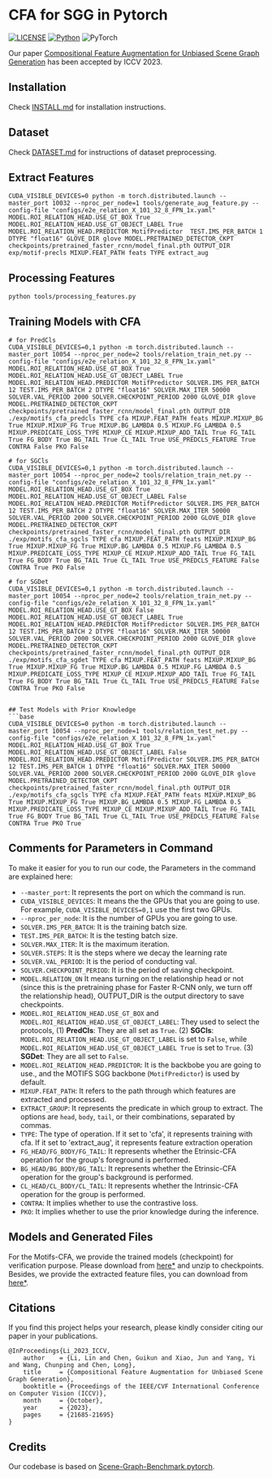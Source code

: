 # CFA for SGG in Pytorch

[![LICENSE](https://img.shields.io/badge/license-MIT-green)](https://github.com/KaihuaTang/Scene-Graph-Benchmark.pytorch/blob/master/LICENSE)
[![Python](https://img.shields.io/badge/python-3.9.7-blue.svg)](https://www.python.org/)
![PyTorch](https://img.shields.io/badge/pytorch-1.10.0-%237732a8)

Our paper [Compositional Feature Augmentation for Unbiased Scene Graph Generation](https://openaccess.thecvf.com/content/ICCV2023/html/Li_Compositional_Feature_Augmentation_for_Unbiased_Scene_Graph_Generation_ICCV_2023_paper.html) has been accepted by ICCV 2023.

## Installation

Check [INSTALL.md](INSTALL.md) for installation instructions.

## Dataset

Check [DATASET.md](DATASET.md) for instructions of dataset preprocessing.

## Extract Features
```base
CUDA_VISIBLE_DEVICES=0 python -m torch.distributed.launch --master_port 10032 --nproc_per_node=1 tools/generate_aug_feature.py --config-file "configs/e2e_relation_X_101_32_8_FPN_1x.yaml" MODEL.ROI_RELATION_HEAD.USE_GT_BOX True MODEL.ROI_RELATION_HEAD.USE_GT_OBJECT_LABEL True MODEL.ROI_RELATION_HEAD.PREDICTOR MotifPredictor  TEST.IMS_PER_BATCH 1 DTYPE "float16" GLOVE_DIR glove MODEL.PRETRAINED_DETECTOR_CKPT checkpoints/pretrained_faster_rcnn/model_final.pth OUTPUT_DIR exp/motif-precls MIXUP.FEAT_PATH feats TYPE extract_aug
```

## Processing Features
```base
python tools/processing_features.py
```

## Training Models with CFA

```base
# for PredCls
CUDA_VISIBLE_DEVICES=0,1 python -m torch.distributed.launch --master_port 10054 --nproc_per_node=2 tools/relation_train_net.py --config-file "configs/e2e_relation_X_101_32_8_FPN_1x.yaml" MODEL.ROI_RELATION_HEAD.USE_GT_BOX True MODEL.ROI_RELATION_HEAD.USE_GT_OBJECT_LABEL True MODEL.ROI_RELATION_HEAD.PREDICTOR MotifPredictor SOLVER.IMS_PER_BATCH 12 TEST.IMS_PER_BATCH 2 DTYPE "float16" SOLVER.MAX_ITER 50000 SOLVER.VAL_PERIOD 2000 SOLVER.CHECKPOINT_PERIOD 2000 GLOVE_DIR glove MODEL.PRETRAINED_DETECTOR_CKPT checkpoints/pretrained_faster_rcnn/model_final.pth OUTPUT_DIR ./exp/motifs_cfa_predcls TYPE cfa MIXUP.FEAT_PATH feats MIXUP.MIXUP_BG True MIXUP.MIXUP_FG True MIXUP.BG_LAMBDA 0.5 MIXUP.FG_LAMBDA 0.5 MIXUP.PREDICATE_LOSS_TYPE MIXUP_CE MIXUP.MIXUP_ADD_TAIL True FG_TAIL True FG_BODY True BG_TAIL True CL_TAIL True USE_PREDCLS_FEATURE True CONTRA False PKO False
```

```base
# for SGCls
CUDA_VISIBLE_DEVICES=0,1 python -m torch.distributed.launch --master_port 10054 --nproc_per_node=2 tools/relation_train_net.py --config-file "configs/e2e_relation_X_101_32_8_FPN_1x.yaml" MODEL.ROI_RELATION_HEAD.USE_GT_BOX True MODEL.ROI_RELATION_HEAD.USE_GT_OBJECT_LABEL False MODEL.ROI_RELATION_HEAD.PREDICTOR MotifPredictor SOLVER.IMS_PER_BATCH 12 TEST.IMS_PER_BATCH 2 DTYPE "float16" SOLVER.MAX_ITER 50000 SOLVER.VAL_PERIOD 2000 SOLVER.CHECKPOINT_PERIOD 2000 GLOVE_DIR glove MODEL.PRETRAINED_DETECTOR_CKPT checkpoints/pretrained_faster_rcnn/model_final.pth OUTPUT_DIR ./exp/motifs_cfa_sgcls TYPE cfa MIXUP.FEAT_PATH feats MIXUP.MIXUP_BG True MIXUP.MIXUP_FG True MIXUP.BG_LAMBDA 0.5 MIXUP.FG_LAMBDA 0.5 MIXUP.PREDICATE_LOSS_TYPE MIXUP_CE MIXUP.MIXUP_ADD_TAIL True FG_TAIL True FG_BODY True BG_TAIL True CL_TAIL True USE_PREDCLS_FEATURE False CONTRA True PKO False
```

```base
# for SGDet
CUDA_VISIBLE_DEVICES=0,1 python -m torch.distributed.launch --master_port 10054 --nproc_per_node=2 tools/relation_train_net.py --config-file "configs/e2e_relation_X_101_32_8_FPN_1x.yaml" MODEL.ROI_RELATION_HEAD.USE_GT_BOX False MODEL.ROI_RELATION_HEAD.USE_GT_OBJECT_LABEL True MODEL.ROI_RELATION_HEAD.PREDICTOR MotifPredictor SOLVER.IMS_PER_BATCH 12 TEST.IMS_PER_BATCH 2 DTYPE "float16" SOLVER.MAX_ITER 50000 SOLVER.VAL_PERIOD 2000 SOLVER.CHECKPOINT_PERIOD 2000 GLOVE_DIR glove MODEL.PRETRAINED_DETECTOR_CKPT checkpoints/pretrained_faster_rcnn/model_final.pth OUTPUT_DIR ./exp/motifs_cfa_sgdet TYPE cfa MIXUP.FEAT_PATH feats MIXUP.MIXUP_BG True MIXUP.MIXUP_FG True MIXUP.BG_LAMBDA 0.5 MIXUP.FG_LAMBDA 0.5 MIXUP.PREDICATE_LOSS_TYPE MIXUP_CE MIXUP.MIXUP_ADD_TAIL True FG_TAIL True FG_BODY True BG_TAIL True CL_TAIL True USE_PREDCLS_FEATURE False CONTRA True PKO False


## Test Models with Prior Knowledge
```base
CUDA_VISIBLE_DEVICES=0 python -m torch.distributed.launch --master_port 10054 --nproc_per_node=1 tools/relation_test_net.py --config-file "configs/e2e_relation_X_101_32_8_FPN_1x.yaml" MODEL.ROI_RELATION_HEAD.USE_GT_BOX True MODEL.ROI_RELATION_HEAD.USE_GT_OBJECT_LABEL False MODEL.ROI_RELATION_HEAD.PREDICTOR MotifPredictor SOLVER.IMS_PER_BATCH 12 TEST.IMS_PER_BATCH 1 DTYPE "float16" SOLVER.MAX_ITER 50000 SOLVER.VAL_PERIOD 2000 SOLVER.CHECKPOINT_PERIOD 2000 GLOVE_DIR glove MODEL.PRETRAINED_DETECTOR_CKPT checkpoints/pretrained_faster_rcnn/model_final.pth OUTPUT_DIR ./exp/motifs_cfa_sgcls TYPE cfa MIXUP.FEAT_PATH feats MIXUP.MIXUP_BG True MIXUP.MIXUP_FG True MIXUP.BG_LAMBDA 0.5 MIXUP.FG_LAMBDA 0.5 MIXUP.PREDICATE_LOSS_TYPE MIXUP_CE MIXUP.MIXUP_ADD_TAIL True FG_TAIL True FG_BODY True BG_TAIL True CL_TAIL True USE_PREDCLS_FEATURE False CONTRA True PKO True
```

## Comments for Parameters in Command
To make it easier for you to run our code, the Parameters in the command are explained here:

- `--master_port`: It represents the port on which the command is run.
- `CUDA_VISIBLE_DEVICES`: It means the the GPUs that you are going to use. For example, `CUDA_VISIBLE_DEVICES=0,1` use the first two GPUs.
- `--nproc_per_node`: It is the number of GPUs you are going to use.
- `SOLVER.IMS_PER_BATCH`: It is the training batch size.
- `TEST.IMS_PER_BATCH`: It is the testing batch size.
- `SOLVER.MAX_ITER`: It is the maximum iteration.
- `SOLVER.STEPS`: It is the steps where we decay the learning rate
- `SOLVER.VAL_PERIOD`: It is the period of conducting val.
- `SOLVER.CHECKPOINT_PERIOD`: It is the period of saving checkpoint.
- `MODEL.RELATION_ON` It means turning on the relationship head or not (since this is the pretraining phase for Faster R-CNN only, we turn off the relationship head), OUTPUT_DIR is the output directory to save checkpoints.
- `MODEL.ROI_RELATION_HEAD.USE_GT_BOX` and `MODEL.ROI_RELATION_HEAD.USE_GT_OBJECT_LABEL`: They used to select the protocols, (1) **PredCls**: They are all set as `True`. (2) **SGCls**: `MODEL.ROI_RELATION_HEAD.USE_GT_OBJECT_LABEL` is set to `False`, while `MODEL.ROI_RELATION_HEAD.USE_GT_OBJECT_LABEL True` is set to `True`. (3) **SGDet**: They are all set to `False`.
- `MODEL.ROI_RELATION_HEAD.PREDICTOR`: It is the backbobe you are going to use., and the MOTIFS SGG backbone (`MotifPredictor`) is used by default. 
- `MIXUP.FEAT_PATH`: It refers to the path through which features are extracted and processed.
- `EXTRACT_GROUP`: It represents the predicate in which group to extract. The options are `head`, `body`, `tail`, or their combinations, separated by commas.  
- `TYPE`: The type of operation. If it set to 'cfa', it represents training with cfa. If it set to 'extract_aug', it represents feature extraction operation
- `FG_HEAD/FG_BODY/FG_TAIL`: It represents whether the Etrinsic-CFA operation for the group's foreground is performed.
- `BG_HEAD/BG_BODY/BG_TAIL`: It represents whether the Etrinsic-CFA operation for the group's background is performed.
- `CL_HEAD/CL_BODY/CL_TAIL`: It represents whether the Intrinsic-CFA operation for the group is performed.
- `CONTRA`: It implies whether to use the contrastive loss.
- `PKO`: It implies whether to use the prior knowledge during the inference.

## Models and Generated Files
For the Motifs-CFA, we provide the trained models (checkpoint) for verification purpose. Please download from [here*](https://mega.nz/folder/4ZImwLCZ#Hcd7tFBCzfjuuplrrAZeww) and unzip to checkpoints. Besides, we provide the extracted feature files, you can download from [here*](https://mega.nz/folder/NNAw3L6K#H-JmO5sVCvLMMbmDSnDkwA).


## Citations

If you find this project helps your research, please kindly consider citing our paper in your publications.

```
@InProceedings{Li_2023_ICCV,
    author    = {Li, Lin and Chen, Guikun and Xiao, Jun and Yang, Yi and Wang, Chunping and Chen, Long},
    title     = {Compositional Feature Augmentation for Unbiased Scene Graph Generation},
    booktitle = {Proceedings of the IEEE/CVF International Conference on Computer Vision (ICCV)},
    month     = {October},
    year      = {2023},
    pages     = {21685-21695}
}
```
## Credits

Our codebase is based on [Scene-Graph-Benchmark.pytorch](https://github.com/KaihuaTang/Scene-Graph-Benchmark.pytorch).
